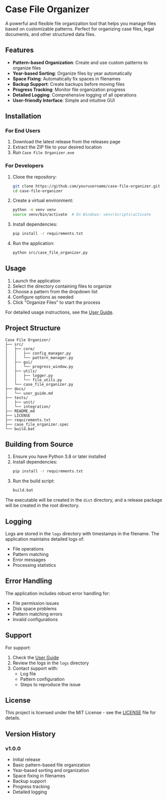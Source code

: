# Case File Organizer

A powerful and flexible file organization tool that helps you manage files based on customizable patterns. Perfect for organizing case files, legal documents, and other structured data files.

## Features

- **Pattern-based Organization**: Create and use custom patterns to organize files
- **Year-based Sorting**: Organize files by year automatically
- **Space Fixing**: Automatically fix spaces in filenames
- **Backup Support**: Create backups before moving files
- **Progress Tracking**: Monitor file organization progress
- **Detailed Logging**: Comprehensive logging of all operations
- **User-friendly Interface**: Simple and intuitive GUI

## Installation

### For End Users
1. Download the latest release from the releases page
2. Extract the ZIP file to your desired location
3. Run `Case File Organizer.exe`

### For Developers
1. Clone the repository:
   ```bash
   git clone https://github.com/yourusername/case-file-organizer.git
   cd case-file-organizer
   ```

2. Create a virtual environment:
   ```bash
   python -m venv venv
   source venv/bin/activate  # On Windows: venv\Scripts\activate
   ```

3. Install dependencies:
   ```bash
   pip install -r requirements.txt
   ```

4. Run the application:
   ```bash
   python src/case_file_organizer.py
   ```

## Usage

1. Launch the application
2. Select the directory containing files to organize
3. Choose a pattern from the dropdown list
4. Configure options as needed
5. Click "Organize Files" to start the process

For detailed usage instructions, see the [User Guide](docs/user_guide.md).

## Project Structure

```
Case File Organizer/
├── src/
│   ├── core/
│   │   ├── config_manager.py
│   │   └── pattern_manager.py
│   ├── gui/
│   │   └── progress_window.py
│   ├── utils/
│   │   ├── logger.py
│   │   └── file_utils.py
│   └── case_file_organizer.py
├── docs/
│   └── user_guide.md
├── tests/
│   ├── unit/
│   └── integration/
├── README.md
├── LICENSE
├── requirements.txt
├── case_file_organizer.spec
└── build.bat
```

## Building from Source

1. Ensure you have Python 3.8 or later installed
2. Install dependencies:
   ```bash
   pip install -r requirements.txt
   ```
3. Run the build script:
   ```bash
   build.bat
   ```

The executable will be created in the `dist` directory, and a release package will be created in the root directory.

## Logging

Logs are stored in the `logs` directory with timestamps in the filename. The application maintains detailed logs of:
- File operations
- Pattern matching
- Error messages
- Processing statistics

## Error Handling

The application includes robust error handling for:
- File permission issues
- Disk space problems
- Pattern matching errors
- Invalid configurations

## Support

For support:
1. Check the [User Guide](docs/user_guide.md)
2. Review the logs in the `logs` directory
3. Contact support with:
   - Log file
   - Pattern configuration
   - Steps to reproduce the issue

## License

This project is licensed under the MIT License - see the [LICENSE](LICENSE) file for details.

## Version History

### v1.0.0
- Initial release
- Basic pattern-based file organization
- Year-based sorting and organization
- Space fixing in filenames
- Backup support
- Progress tracking
- Detailed logging 